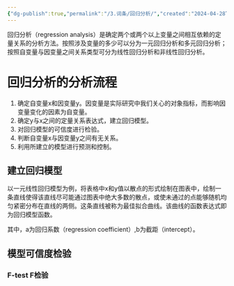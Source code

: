 ```yaml
---
{"dg-publish":true,"permalink":"/3.词条/回归分析/","created":"2024-04-28T21:05:16.624+08:00"}
---
```



回归分析（regression analysis）是确定两个或两个以上变量之间相互依赖的定量关系的分析方法。按照涉及变量的多少可以分为一元回归分析和多元回归分析；按照自变量与因变量之间关系类型可分为线性回归分析和非线性回归分析。

# 回归分析的分析流程

1. 确定自变量x和因变量y。因变量是实际研究中我们关心的对象指标，而影响因变量变化的因素为自变量。
2. 确定y与x之间的定量关系表达式，建立回归模型。
3. 对回归模型的可信度进行检验。
4. 判断自变量x与因变量y之间有无关系。
5. 利用所建立的模型进行预测和控制。

## 建立回归模型

以一元线性回归模型为例，将表格中x和y值以散点的形式绘制在图表中，绘制一条直线使得该直线尽可能通过图表中绝大多数的散点，或使未通过的点能够随机均匀紧密分布在直线的两侧。这条直线被称为最佳拟合曲线。该曲线的函数表达式即为回归模型函数。

其中，a为回归系数（regression coefficient）,b为截距（intercept）。

## 模型可信度检验

### F-test F检验